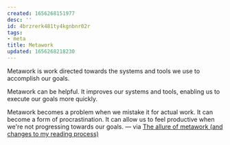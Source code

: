 ```yaml
---
created: 1656268151977
desc: ''
id: 4brzrerk481ty4kgnbnr02r
tags:
- meta
title: Metawork
updated: 1656268218230
---
```

   
Metawork is work directed towards the systems and tools we use to accomplish our goals.   
   
Metawork can be helpful. It improves our systems and tools, enabling us to execute our goals more quickly.   
   
Metawork becomes a problem when we mistake it for actual work. It can become a form of procrastination. It can allow us to feel productive when we're not progressing towards our goals. — via [The allure of metawork (and changes to my reading process)](https://newsletter.tylersuzukinelson.com/posts/the-allure-of-metawork-and-changes-to-my-reading-process)